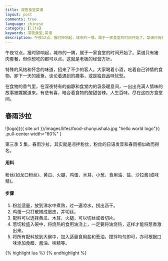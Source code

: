 ```yaml
---
title: 深夜食堂菜谱
layout: post
comments: true
language: chinese
category: [life]
keywords: 深夜食堂,菜谱
description: 午夜12点，报时钟响起，城市的一隅，属于一家食堂的时间开始了。菜谱只有猪肉套餐，但你想吃的都可以点。这就是老板的经营方针。特殊的风格和怀念的味道，招来了不少的客人。大家喝着小酒，吃着自己钟情的食物，卸下一天的疲惫，谈论着遇到的趣事，或是独自品味忧愁。在食物的香气里，在深夜特有的幽静和食堂内的袅袅暖意间，一出出充满人情味的故事被娓娓道来。有悲有喜，暗合着食物的酸甜苦辣。人生百味，尽在这四方食堂间。
---
```


午夜12点，报时钟响起，城市的一隅，属于一家食堂的时间开始了。菜谱只有猪肉套餐，但你想吃的都可以点。这就是老板的经营方针。

特殊的风格和怀念的味道，招来了不少的客人。大家喝着小酒，吃着自己钟情的食物，卸下一天的疲惫，谈论着遇到的趣事，或是独自品味忧愁。

在食物的香气里，在深夜特有的幽静和食堂内的袅袅暖意间，一出出充满人情味的故事被娓娓道来。有悲有喜，暗合着食物的酸甜苦辣。人生百味，尽在这四方食堂间。

<!-- more -->

## 春雨沙拉

![logo]({{ site.url }}/images/lifes/food-chunyushala.jpg "hello world logo"){: .pull-center width="60%" }

第三季 5 集，春雨沙拉，其实就是凉拌粉丝，粉丝的日语发音和春雨相似故而得名。


#### 用料

粉丝(如龙口粉丝)、黄瓜、火腿、鸡蛋、木耳、小葱、食用油、盐、沙拉酱(或味精)。

#### 步骤

1. 粉丝适量，放到沸水中煮熟，过一遍凉水，捞出沥干。
2. 鸡蛋一只打散摊成蛋皮，并切丝。
3. 配料可以选择黄瓜、木耳、火腿，可以切丝或者切片。
4. 葱切粒盛入碗中，将烧热的食用油浇上，一定要将油烧热，这样才能将葱香激出来。
5. 将所有配料放到大碗中，加入适量食用盐和葱油，搅拌均匀即可，亦可根据口味添加食醋、酱油、味精等。


<!--
第二季 3 集，酒蒸蛤蜊
-->

{% highlight lua %}
{% endhighlight %}
